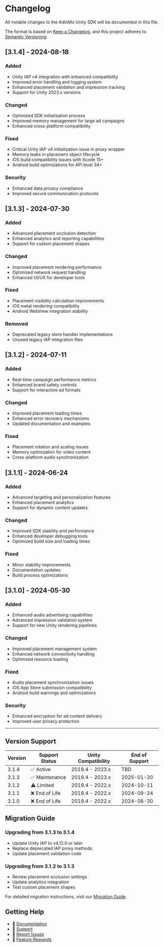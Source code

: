 # Changelog

All notable changes to the AdInMo Unity SDK will be documented in this file.

The format is based on [Keep a Changelog](https://keepachangelog.com/en/1.0.0/),
and this project adheres to [Semantic Versioning](https://semver.org/spec/v2.0.0.html).

## [3.1.4] - 2024-08-18

### Added
- Unity IAP v4 integration with enhanced compatibility
- Improved error handling and logging system
- Enhanced placement validation and impression tracking
- Support for Unity 2023.x versions

### Changed
- Optimized SDK initialization process
- Improved memory management for large ad campaigns
- Enhanced cross-platform compatibility

### Fixed
- Critical Unity IAP v4 initialization issue in proxy wrapper
- Memory leaks in placement object lifecycle
- iOS build compatibility issues with Xcode 15+
- Android build optimizations for API level 34+

### Security
- Enhanced data privacy compliance
- Improved secure communication protocols

## [3.1.3] - 2024-07-30

### Added
- Advanced placement occlusion detection
- Enhanced analytics and reporting capabilities
- Support for custom placement shapes

### Changed
- Improved placement rendering performance
- Optimized network request handling
- Enhanced UI/UX for developer tools

### Fixed
- Placement visibility calculation improvements
- iOS metal rendering compatibility
- Android WebView integration stability

### Removed
- Deprecated legacy store handler implementations
- Unused legacy IAP integration files

## [3.1.2] - 2024-07-11

### Added
- Real-time campaign performance metrics
- Enhanced brand safety controls
- Support for interactive ad formats

### Changed
- Improved placement loading times
- Enhanced error recovery mechanisms
- Updated documentation and examples

### Fixed
- Placement rotation and scaling issues
- Memory optimization for video content
- Cross-platform audio synchronization

## [3.1.1] - 2024-06-24

### Added
- Advanced targeting and personalization features
- Enhanced placement analytics
- Support for dynamic content updates

### Changed
- Improved SDK stability and performance
- Enhanced developer debugging tools
- Optimized build size and loading times

### Fixed
- Minor stability improvements
- Documentation updates
- Build process optimizations

## [3.1.0] - 2024-05-30

### Added
- Enhanced audio advertising capabilities
- Advanced impression validation system
- Support for new Unity rendering pipelines

### Changed
- Improved placement management system
- Enhanced network connectivity handling
- Optimized resource loading

### Fixed
- Audio placement synchronization issues
- iOS App Store submission compatibility
- Android build warnings and optimizations

### Security
- Enhanced encryption for ad content delivery
- Improved user privacy protection

---

## Version Support

| Version | Support Status | Unity Compatibility | End of Support |
|---------|---------------|-------------------|----------------|
| 3.1.4 | ✅ Active | 2019.4 - 2023.x | TBD |
| 3.1.3 | ✅ Maintenance | 2019.4 - 2023.x | 2025-01-30 |
| 3.1.2 | ⚠️ Limited | 2019.4 - 2022.x | 2024-10-11 |
| 3.1.1 | ❌ End of Life | 2019.4 - 2022.x | 2024-09-24 |
| 3.1.0 | ❌ End of Life | 2019.4 - 2022.x | 2024-08-30 |

## Migration Guide

### Upgrading from 3.1.3 to 3.1.4
- Update Unity IAP to v4.12.0 or later
- Replace deprecated IAP proxy methods
- Update placement validation code

### Upgrading from 3.1.2 to 3.1.3
- Review placement occlusion settings
- Update analytics integration
- Test custom placement shapes

For detailed migration instructions, visit our [Migration Guide](https://www.adinmo.com/docs/migration).

## Getting Help

- 📖 [Documentation](https://www.adinmo.com/docs)
- 💬 [Support](mailto:support@adinmo.com)
- 🐛 [Report Issues](https://github.com/AdInMo-Ltd/unity-plugin/issues)
- 🚀 [Feature Requests](https://github.com/AdInMo-Ltd/unity-plugin/discussions)
